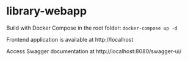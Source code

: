 # library-webapp

Build with Docker Compose in the root folder:
`docker-compose up -d`

Frontend application is available at http://localhost

Access Swagger documentation at http://localhost:8080/swagger-ui/

